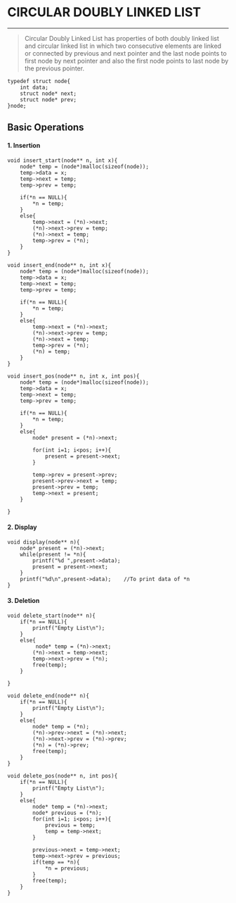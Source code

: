 # CIRCULAR DOUBLY LINKED LIST
----

> Circular Doubly Linked List has properties of both doubly linked list and circular linked list in which two consecutive elements are linked or connected by previous and next pointer and the last node points to first node by next pointer and also the first node points to last node by the previous pointer.

```
typedef struct node{
    int data;
    struct node* next; 
    struct node* prev; 
}node;
```

## Basic Operations

#### 1. Insertion
```
void insert_start(node** n, int x){
    node* temp = (node*)malloc(sizeof(node));
    temp->data = x;
    temp->next = temp;
    temp->prev = temp;

    if(*n == NULL){
        *n = temp;
    }
    else{
        temp->next = (*n)->next;
        (*n)->next->prev = temp;
        (*n)->next = temp;
        temp->prev = (*n);
    }
}
```
```
void insert_end(node** n, int x){
    node* temp = (node*)malloc(sizeof(node));
    temp->data = x;
    temp->next = temp;
    temp->prev = temp;

    if(*n == NULL){
        *n = temp;
    }
    else{
        temp->next = (*n)->next;
        (*n)->next->prev = temp;
        (*n)->next = temp;
        temp->prev = (*n);
        (*n) = temp;
    }
}
```
```
void insert_pos(node** n, int x, int pos){
    node* temp = (node*)malloc(sizeof(node));
    temp->data = x;
    temp->next = temp;
    temp->prev = temp;

    if(*n == NULL){
        *n = temp;
    }
    else{
        node* present = (*n)->next;

        for(int i=1; i<pos; i++){
            present = present->next;
        }

        temp->prev = present->prev;
        present->prev->next = temp;
        present->prev = temp;
        temp->next = present;
    }

}
```

#### 2. Display
```
void display(node** n){
    node* present = (*n)->next;
    while(present != *n){
        printf("%d ",present->data);
        present = present->next;
    }
    printf("%d\n",present->data);    //To print data of *n
}
```

#### 3. Deletion
```
void delete_start(node** n){
    if(*n == NULL){
        printf("Empty List\n");
    }
    else{
         node* temp = (*n)->next;
        (*n)->next = temp->next;
        temp->next->prev = (*n);
        free(temp);
    }

}
```
```
void delete_end(node** n){
    if(*n == NULL){
        printf("Empty List\n");
    }
    else{
        node* temp = (*n);
        (*n)->prev->next = (*n)->next;
        (*n)->next->prev = (*n)->prev;
        (*n) = (*n)->prev;
        free(temp);
    }
}
```
```
void delete_pos(node** n, int pos){
    if(*n == NULL){
        printf("Empty List\n");
    }
    else{
        node* temp = (*n)->next;
        node* previous = (*n);
        for(int i=1; i<pos; i++){
            previous = temp;
            temp = temp->next;
        }
        
        previous->next = temp->next;
        temp->next->prev = previous;
        if(temp == *n){
            *n = previous;
        }
        free(temp);
    }
}
```
